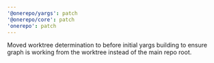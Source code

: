```yaml
---
'@onerepo/yargs': patch
'@onerepo/core': patch
'onerepo': patch
---
```


Moved worktree determination to before initial yargs building to ensure graph is working from the worktree instead of the main repo root.
